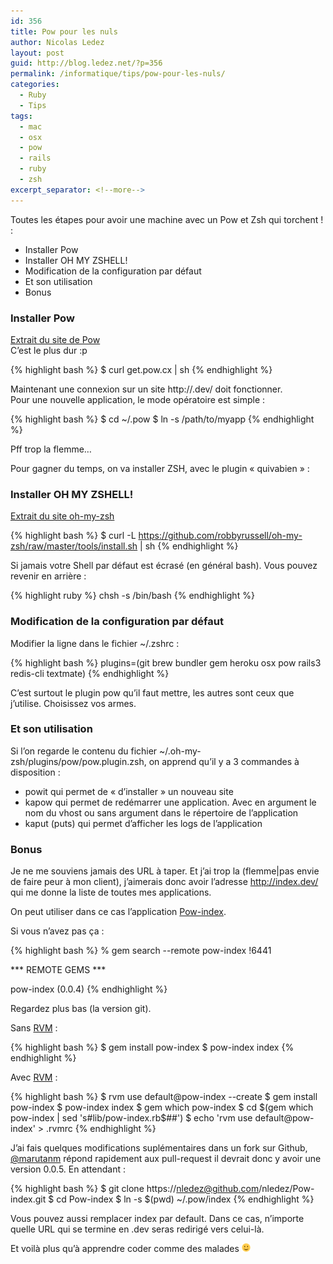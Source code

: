 ```yaml
---
id: 356
title: Pow pour les nuls
author: Nicolas Ledez
layout: post
guid: http://blog.ledez.net/?p=356
permalink: /informatique/tips/pow-pour-les-nuls/
categories:
  - Ruby
  - Tips
tags:
  - mac
  - osx
  - pow
  - rails
  - ruby
  - zsh
excerpt_separator: <!--more-->
---
```

Toutes les étapes pour avoir une machine avec un Pow et Zsh qui torchent ! :

  * Installer Pow
  * Installer OH MY ZSHELL!
  * Modification de la configuration par défaut
  * Et son utilisation
  * Bonus

<!--more-->

### Installer Pow

[Extrait du site de Pow][1]  
C&rsquo;est le plus dur :p

{% highlight bash %}
$ curl get.pow.cx | sh
{% endhighlight %}

Maintenant une connexion sur un site http://<app>.dev/ doit fonctionner.  
Pour une nouvelle application, le mode opératoire est simple :

{% highlight bash %}
$ cd ~/.pow
$ ln -s /path/to/myapp
{% endhighlight %}

Pff trop la flemme&#8230;

Pour gagner du temps, on va installer ZSH, avec le plugin &laquo;&nbsp;quivabien&nbsp;&raquo; :

### Installer OH MY ZSHELL!

[Extrait du site oh-my-zsh][2]

{% highlight bash %}
$ curl -L https://github.com/robbyrussell/oh-my-zsh/raw/master/tools/install.sh | sh
{% endhighlight %}

Si jamais votre Shell par défaut est écrasé (en général bash). Vous pouvez revenir en arrière :

{% highlight ruby %}
chsh -s /bin/bash
{% endhighlight %}

### Modification de la configuration par défaut

Modifier la ligne dans le fichier ~/.zshrc :

{% highlight bash %}
plugins=(git brew bundler gem heroku osx pow rails3 redis-cli textmate)
{% endhighlight %}

C&rsquo;est surtout le plugin pow qu&rsquo;il faut mettre, les autres sont ceux que j&rsquo;utilise. Choisissez vos armes.

### Et son utilisation

Si l&rsquo;on regarde le contenu du fichier ~/.oh-my-zsh/plugins/pow/pow.plugin.zsh, on apprend qu&rsquo;il y a 3 commandes à disposition :

  * powit qui permet de &laquo;&nbsp;d&rsquo;installer&nbsp;&raquo; un nouveau site
  * kapow qui permet de redémarrer une application. Avec en argument le nom du vhost ou sans argument dans le répertoire de l&rsquo;application
  * kaput (puts) qui permet d&rsquo;afficher les logs de l&rsquo;application

### Bonus

Je ne me souviens jamais des URL à taper. Et j&rsquo;ai trop la (flemme|pas envie de faire peur à mon client), j&rsquo;aimerais donc avoir l&rsquo;adresse http://index.dev/ qui me donne la liste de toutes mes applications.

On peut utiliser dans ce cas l&rsquo;application [Pow-index][3].

Si vous n&rsquo;avez pas ça :

{% highlight bash %}
% gem search --remote pow-index                                                                                        !6441

*** REMOTE GEMS ***

pow-index (0.0.4)
{% endhighlight %}

Regardez plus bas (la version git).

Sans [RVM][4] :

{% highlight bash %}
$ gem install pow-index
$ pow-index index
{% endhighlight %}

Avec [RVM][4] :

{% highlight bash %}
$ rvm use default@pow-index --create
$ gem install pow-index
$ pow-index index
$ gem which pow-index
$ cd $(gem which pow-index | sed 's#lib/pow-index.rb$##')
$ echo 'rvm use default@pow-index' &gt; .rvmrc
{% endhighlight %}

J&rsquo;ai fais quelques modifications suplémentaires dans un fork sur Github, [@marutanm][5] répond rapidement aux pull-request il devrait donc y avoir une version 0.0.5. En attendant :

{% highlight bash %}
$ git clone https://nledez@github.com/nledez/Pow-index.git
$ cd Pow-index
$ ln -s $(pwd) ~/.pow/index
{% endhighlight %}

Vous pouvez aussi remplacer index par default. Dans ce cas, n&rsquo;importe quelle URL qui se termine en .dev seras redirigé vers celui-là.

Et voilà plus qu&rsquo;à apprendre coder comme des malades <img src="/images/smilies/simple-smile.png" alt=":)" class="wp-smiley" style="height: 1em; max-height: 1em;" />

 [1]: http://pow.cx/ "Site de Pow"
 [2]: https://github.com/robbyrussell/oh-my-zsh "Site de oh-my-zsh"
 [3]: https://github.com/marutanm/Pow-index "Site de Pow-index"
 [4]: https://rvm.beginrescueend.com/ "Site de RVM"
 [5]: https://twitter.com/#!/marutanm "@marutanm"
